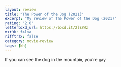 ```yaml
---
layout: review
title: "The Power of the Dog (2021)"
excerpt: "My review of The Power of the Dog (2021)"
rating: "2.0"
letterboxd_url: https://boxd.it/2lBZWz
mst3k: false
rifftrax: false
category: movie-review
tags: [kh]
---
```


If you can see the dog in the mountain, you’re gay
